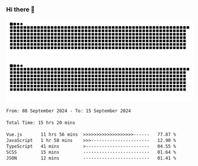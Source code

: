 ### Hi there 👋

![GitHub Snake Light](https://raw.githubusercontent.com/jichangee/jichangee/output/github-snake.svg#gh-light-mode-only)
![GitHub Snake dark](https://raw.githubusercontent.com/jichangee/jichangee/output/github-snake-dark.svg#gh-dark-mode-only)

<!--START_SECTION:waka-->

```all_time
From: 08 September 2024 - To: 15 September 2024

Total Time: 15 hrs 20 mins

Vue.js       11 hrs 56 mins  >>>>>>>>>>>>>>>>>>>------   77.87 %
JavaScript   1 hr 58 mins    >>>----------------------   12.90 %
TypeScript   41 mins         >------------------------   04.55 %
SCSS         15 mins         -------------------------   01.64 %
JSON         12 mins         -------------------------   01.41 %
```

<!--END_SECTION:waka-->

<!--
![GitHub Snake Light](github-snake.svg#gh-light-mode-only)
![GitHub Snake dark](github-snake-dark.svg#gh-dark-mode-only)
-->

<!--
**jichangee/jichangee** is a ✨ _special_ ✨ repository because its `README.md` (this file) appears on your GitHub profile.

Here are some ideas to get you started:

- 🔭 I’m currently working on ...
- 🌱 I’m currently learning ...
- 👯 I’m looking to collaborate on ...
- 🤔 I’m looking for help with ...
- 💬 Ask me about ...
- 📫 How to reach me: ...
- 😄 Pronouns: ...
- ⚡ Fun fact: ...
-->
